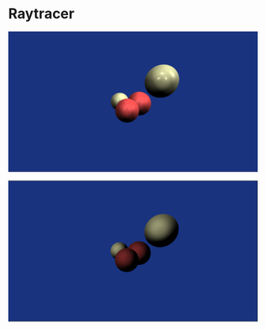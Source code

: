 # Raytracer

![Alt text](/screenshots/SpecularLighting.png?raw=true "First instance of specular lighting.")

![Alt text](/screenshots/DiffusedLighting.png?raw=true "First instance of diffused lighting.")
